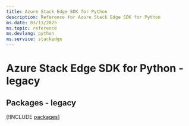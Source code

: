 ```yaml
---
title: Azure Stack Edge SDK for Python
description: Reference for Azure Stack Edge SDK for Python
ms.date: 03/13/2025
ms.topic: reference
ms.devlang: python
ms.service: stackedge
---
```

# Azure Stack Edge SDK for Python - legacy
## Packages - legacy
[!INCLUDE [packages](stack-edge-index.md)]